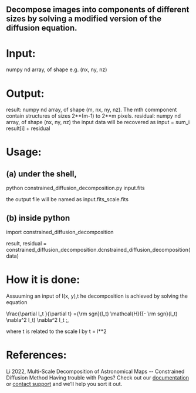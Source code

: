 ## Decompose images into components of different sizes by solving a modified version of the diffusion equation.

# Input:

numpy nd array, of shape e.g. (nx, ny, nz)

# Output:

result: numpy nd array, of shape (m, nx, ny, nz). The mth commponent contain structures of sizes 2**(m-1) to 2**m pixels. residual: numpy nd array, of shape (nx, ny, nz) the input data will be recovered as input = sum_i result[i] + residual

# Usage:

## (a) under the shell,

python constrained_diffusion_decomposition.py input.fits

the output file will be named as input.fits_scale.fits

## (b) inside python

import constrained_diffusion_decomposition

result, residual = constrained_diffusion_decomposition.dcnstrained_diffusion_decomposition(data)

# How it is done:

Assuuming an input of I(x, y),t he decomposition is achieved by solving the equation

\frac{\partial I_t }{\partial t} ={\rm sgn}(I_t) \mathcal{H}({- \rm sgn}(I_t) \nabla^2 I_t) \nabla^2 I_t ;,

where t is related to the scale l by t = l**2

# References:

Li 2022, Multi-Scale Decomposition of Astronomical Maps -- Constrained Diffusion Method
Having trouble with Pages? Check out our [documentation](https://docs.github.com/categories/github-pages-basics/) or [contact support](https://support.github.com/contact) and we’ll help you sort it out.
